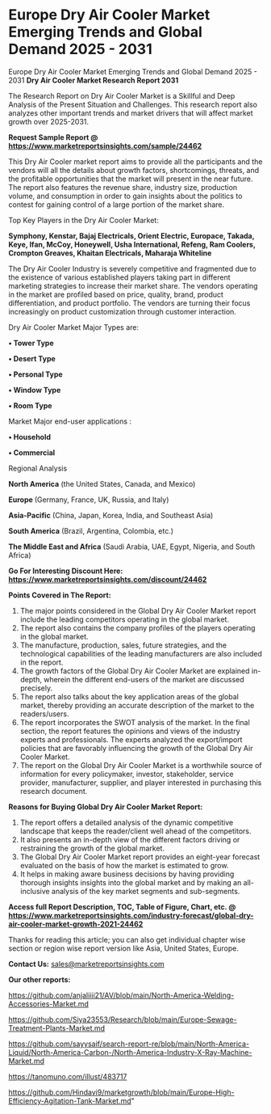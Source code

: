 # Europe Dry Air Cooler Market Emerging Trends and Global Demand 2025 - 2031
 Europe Dry Air Cooler Market Emerging Trends and Global Demand 2025 - 2031
<strong>Dry Air Cooler Market Research Report 2031</strong>

The Research Report on Dry Air Cooler Market is a Skillful and Deep Analysis of the Present Situation and Challenges. This research report also analyzes other important trends and market drivers that will affect market growth over 2025-2031.

<strong>Request Sample Report @ <a href=https://www.marketreportsinsights.com/sample/24462>https://www.marketreportsinsights.com/sample/24462</a></strong>

This Dry Air Cooler market report aims to provide all the participants and the vendors will all the details about growth factors, shortcomings, threats, and the profitable opportunities that the market will present in the near future. The report also features the revenue share, industry size, production volume, and consumption in order to gain insights about the politics to contest for gaining control of a large portion of the market share.

Top Key Players in the Dry Air Cooler Market:

<strong>Symphony, Kenstar, Bajaj Electricals, Orient Electric, Europace, Takada, Keye, Ifan, McCoy, Honeywell, Usha International, Refeng, Ram Coolers, Crompton Greaves, Khaitan Electricals, Maharaja Whiteline</strong>

The Dry Air Cooler Industry is severely competitive and fragmented due to the existence of various established players taking part in different marketing strategies to increase their market share. The vendors operating in the market are profiled based on price, quality, brand, product differentiation, and product portfolio. The vendors are turning their focus increasingly on product customization through customer interaction.

Dry Air Cooler Market Major Types are:

<strong>• Tower Type

• Desert Type

• Personal Type

• Window Type

• Room Type</strong>

Market Major end-user applications :

<strong>• Household

• Commercial</strong>

Regional Analysis

</u><strong><b>North America</b></strong> (the United States, Canada, and Mexico)

<strong><b>Europe </b></strong>(Germany, France, UK, Russia, and Italy)

<strong><b>Asia-Pacific</b></strong> (China, Japan, Korea, India, and Southeast Asia)

<strong><b>South America</b></strong> (Brazil, Argentina, Colombia, etc.)

<strong><b>The Middle East and Africa</b></strong> (Saudi Arabia, UAE, Egypt, Nigeria, and South Africa)

<strong>Go For Interesting Discount Here: <a href=https://www.marketreportsinsights.com/discount/24462>https://www.marketreportsinsights.com/discount/24462</a></strong>

<strong>Points Covered in The Report:</strong>
<ol>
  <li>The major points considered in the Global Dry Air Cooler Market report include the leading competitors operating in the global market.</li>
  <li>The report also contains the company profiles of the players operating in the global market.</li>
  <li>The manufacture, production, sales, future strategies, and the technological capabilities of the leading manufacturers are also included in the report.</li>
  <li>The growth factors of the Global Dry Air Cooler Market are explained in-depth, wherein the different end-users of the market are discussed precisely.</li>
  <li>The report also talks about the key application areas of the global market, thereby providing an accurate description of the market to the readers/users.</li>
  <li>The report incorporates the SWOT analysis of the market. In the final section, the report features the opinions and views of the industry experts and professionals. The experts analyzed the export/import policies that are favorably influencing the growth of the Global Dry Air Cooler Market.</li>
  <li>The report on the Global Dry Air Cooler Market is a worthwhile source of information for every policymaker, investor, stakeholder, service provider, manufacturer, supplier, and player interested in purchasing this research document.</li>
</ol>
<strong>Reasons for Buying Global Dry Air Cooler Market Report:</strong>

<ol>
  <li>The report offers a detailed analysis of the dynamic competitive landscape that keeps the reader/client well ahead of the competitors.</li>
  <li>It also presents an in-depth view of the different factors driving or restraining the growth of the global market.</li>
  <li>The Global Dry Air Cooler Market report provides an eight-year forecast evaluated on the basis of how the market is estimated to grow.</li>
  <li>It helps in making aware business decisions by having providing thorough insights insights into the global market and by making an all-inclusive analysis of the key market segments and sub-segments.</li>
</ol>
<strong>Access full Report Description, TOC, Table of Figure, Chart, etc. @ <a href=https://www.marketreportsinsights.com/industry-forecast/global-dry-air-cooler-market-growth-2021-24462>https://www.marketreportsinsights.com/industry-forecast/global-dry-air-cooler-market-growth-2021-24462</a></strong>


Thanks for reading this article; you can also get individual chapter wise section or region wise report version like Asia, United States, Europe.

<strong>Contact Us:</strong>
sales@marketreportsinsights.com

<strong>Our other reports:</strong>

<a href=https://github.com/anjaliiii21/AV/blob/main/North-America-Welding-Accessories-Market.md>https://github.com/anjaliiii21/AV/blob/main/North-America-Welding-Accessories-Market.md</a>

<a href=https://github.com/Siya23553/Research/blob/main/Europe-Sewage-Treatment-Plants-Market.md>https://github.com/Siya23553/Research/blob/main/Europe-Sewage-Treatment-Plants-Market.md</a>

<a href=https://github.com/sayysaif/search-report-re/blob/main/North-America-Liquid/North-America-Carbon-/North-America-Industry-X-Ray-Machine-Market.md>https://github.com/sayysaif/search-report-re/blob/main/North-America-Liquid/North-America-Carbon-/North-America-Industry-X-Ray-Machine-Market.md</a>

<a href=https://tanomuno.com/illust/483717>https://tanomuno.com/illust/483717</a>

<a href=https://github.com/Hindavi9/marketgrowth/blob/main/Europe-High-Efficiency-Agitation-Tank-Market.md>https://github.com/Hindavi9/marketgrowth/blob/main/Europe-High-Efficiency-Agitation-Tank-Market.md</a>"
